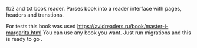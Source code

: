 fb2 and txt book reader. Parses book into a reader interface with pages, headers and transtions.



For tests this book was used  https://avidreaders.ru/book/master-i-margarita.html 
You can use any book you want. 
Just run migrations and this is ready to go .
